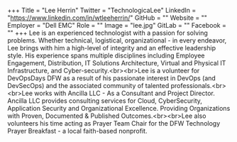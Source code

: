 +++
Title = "Lee Herrin"
Twitter = "TechnologicaLee"
LinkedIn = "https://www.linkedin.com/in/wtleeherrin/"
GitHub = ""
Website = ""
Employer = "Dell EMC"
Role = ""
Image = "lee.jpg"
GitLab = ""
Facebook = ""
+++
Lee is an experienced technologist with a passion for solving problems. Whether technical, logistical, organizational - in every endeavor, Lee brings with him a high-level of integrity and an effective leadership style. His experience spans multiple disciplines including Employee Engagement, Distribution, IT Solutions Architecture, Virtual and Physical IT Infrastructure, and Cyber-security.&lt;br&gt;&lt;br&gt;Lee is a volunteer for DevOpsDays DFW as a result of his passionate interest in DevOps (and DevSecOps) and the associated community of talented professionals.&lt;br&gt;&lt;br&gt;Lee works with Ancilla LLC - As a Consultant and Project Director. Ancilla LLC provides consulting services for Cloud, CyberSecurity, Application Security and Organizational Excellence. Providing Organizations with Proven, Documented &amp; Published Outcomes.&lt;br&gt;&lt;br&gt;Lee also volunteers his time acting as Prayer Team Chair for the DFW Technology Prayer Breakfast - a local faith-based nonprofit.